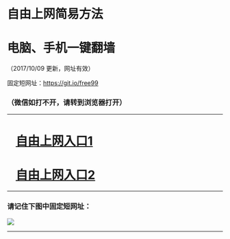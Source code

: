 ﻿# 自由上网简易方法

# 电脑、手机一键翻墙

（2017/10/09 更新，网址有效）

固定短网址：https://git.io/free99

### （微信如打不开，请转到浏览器打开）


***





# &nbsp;&nbsp; <a href="http://ft3009625731.fwq-tz-1001.info/fwqtz01.html?t=1009001669 " target="_blank">自由上网入口1</a>
# &nbsp;&nbsp; <a href="http://ft101901208.fwq-tz-1002.info/fwqtz02.html?t=10090014026 " target="_blank">自由上网入口2</a>
***

### 请记住下图中固定短网址：

<img src="https://s3-us-west-2.amazonaws.com/fwq-1001/yjfq-20170905okok.png" /> 


***

